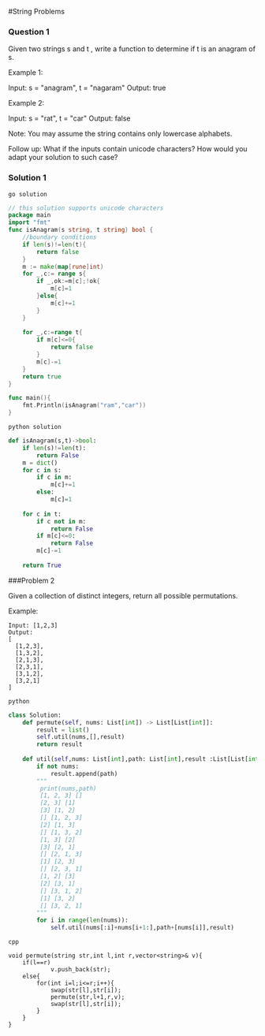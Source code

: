 #String Problems

### Question 1
Given two strings s and t , write a function to determine if t is an anagram of s.

Example 1:

Input: s = "anagram", t = "nagaram"
Output: true

Example 2:

Input: s = "rat", t = "car"
Output: false

Note:
You may assume the string contains only lowercase alphabets.

Follow up:
What if the inputs contain unicode characters? How would you adapt your solution to such case?


### Solution 1

`go solution`
```go
// this solution supports unicode characters 
package main
import "fmt"
func isAnagram(s string, t string) bool {
    //boundary conditions
    if len(s)!=len(t){
        return false
    }
    m := make(map[rune]int)
    for _,c:= range s{
        if _,ok:=m[c];!ok{
            m[c]=1
        }else{
            m[c]+=1
        }
    }
    
    for _,c:=range t{
        if m[c]<=0{
            return false
        }
        m[c]-=1
    }
    return true
}

func main(){
	fmt.Println(isAnagram("ram","car"))
}
```
`python solution`

```python
def isAnagram(s,t)->bool:
    if len(s)!=len(t):
        return False
    m = dict()
    for c in s:
        if c in m:
            m[c]+=1
        else:
            m[c]=1
    
    for c in t:
        if c not in m:
            return False
        if m[c]<=0:
            return False
        m[c]-=1
        
    return True
```

###Problem 2

Given a collection of distinct integers, return all possible permutations.

Example:

```
Input: [1,2,3]
Output:
[
  [1,2,3],
  [1,3,2],
  [2,1,3],
  [2,3,1],
  [3,1,2],
  [3,2,1]
]
```
`python`

```python
class Solution:
    def permute(self, nums: List[int]) -> List[List[int]]:
        result = list()
        self.util(nums,[],result)
        return result
    
    def util(self,nums: List[int],path: List[int],result :List[List[int]]):
        if not nums:
            result.append(path)
        """   
         print(nums,path)
         [1, 2, 3] []
         [2, 3] [1]
         [3] [1, 2]
         [] [1, 2, 3]
         [2] [1, 3]
         [] [1, 3, 2]
         [1, 3] [2]
         [3] [2, 1]
         [] [2, 1, 3]
         [1] [2, 3]
         [] [2, 3, 1]
         [1, 2] [3]
         [2] [3, 1]
         [] [3, 1, 2]
         [1] [3, 2]
         [] [3, 2, 1]
        """
        for i in range(len(nums)):
            self.util(nums[:i]+nums[i+1:],path+[nums[i]],result)

```

`cpp`

```
void permute(string str,int l,int r,vector<string>& v){
    if(l==r)
            v.push_back(str);
    else{
        for(int i=l;i<=r;i++){
            swap(str[l],str[i]);
            permute(str,l+1,r,v);
            swap(str[l],str[i]);
        }
    }
}
```


